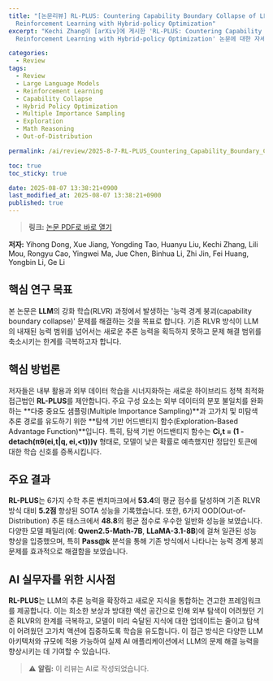 ```yaml
---
title: "[논문리뷰] RL-PLUS: Countering Capability Boundary Collapse of LLMs in
  Reinforcement Learning with Hybrid-policy Optimization"
excerpt: "Kechi Zhang이 [arXiv]에 게시한 'RL-PLUS: Countering Capability Boundary Collapse of LLMs in
  Reinforcement Learning with Hybrid-policy Optimization' 논문에 대한 자세한 리뷰입니다."

categories:
  - Review
tags:
  - Review
  - Large Language Models
  - Reinforcement Learning
  - Capability Collapse
  - Hybrid Policy Optimization
  - Multiple Importance Sampling
  - Exploration
  - Math Reasoning
  - Out-of-Distribution

permalink: /ai/review/2025-8-7-RL-PLUS_Countering_Capability_Boundary_Collapse_of_LLMs_in_Reinforcement_Learning_with_Hybrid-policy_Optimization/

toc: true
toc_sticky: true

date: 2025-08-07 13:38:21+0900
last_modified_at: 2025-08-07 13:38:21+0900
published: true
---
```

> **링크:** [논문 PDF로 바로 열기](https://arxiv.org/abs/2508.00222)

**저자:** Yihong Dong, Xue Jiang, Yongding Tao, Huanyu Liu, Kechi Zhang, Lili Mou, Rongyu Cao, Yingwei Ma, Jue Chen, Binhua Li, Zhi Jin, Fei Huang, Yongbin Li, Ge Li



## 핵심 연구 목표
본 논문은 **LLM**의 강화 학습(RLVR) 과정에서 발생하는 '능력 경계 붕괴(capability boundary collapse)' 문제를 해결하는 것을 목표로 합니다. 기존 RLVR 방식이 LLM의 내재된 능력 범위를 넘어서는 새로운 추론 능력을 획득하지 못하고 문제 해결 범위를 축소시키는 한계를 극복하고자 합니다.

## 핵심 방법론
저자들은 내부 활용과 외부 데이터 학습을 시너지화하는 새로운 하이브리드 정책 최적화 접근법인 **RL-PLUS**를 제안합니다. 주요 구성 요소는 외부 데이터의 분포 불일치를 완화하는 **다중 중요도 샘플링(Multiple Importance Sampling)**과 고가치 및 미탐색 추론 경로를 유도하기 위한 **탐색 기반 어드밴티지 함수(Exploration-Based Advantage Function)**입니다. 특히, 탐색 기반 어드밴티지 함수는 **Ci,t = (1 - detach(πθ(ei,t|q, ei,<t)))γ** 형태로, 모델이 낮은 확률로 예측했지만 정답인 토큰에 대한 학습 신호를 증폭시킵니다.

## 주요 결과
**RL-PLUS**는 6가지 수학 추론 벤치마크에서 **53.4**의 평균 점수를 달성하며 기존 RLVR 방식 대비 **5.2점** 향상된 SOTA 성능을 기록했습니다. 또한, 6가지 OOD(Out-of-Distribution) 추론 태스크에서 **48.8**의 평균 점수로 우수한 일반화 성능을 보였습니다. 다양한 모델 패밀리(예: **Qwen2.5-Math-7B**, **LLaMA-3.1-8B**)에 걸쳐 일관된 성능 향상을 입증했으며, 특히 **Pass@k** 분석을 통해 기존 방식에서 나타나는 능력 경계 붕괴 문제를 효과적으로 해결함을 보였습니다.

## AI 실무자를 위한 시사점
**RL-PLUS**는 LLM의 추론 능력을 확장하고 새로운 지식을 통합하는 견고한 프레임워크를 제공합니다. 이는 희소한 보상과 방대한 액션 공간으로 인해 외부 탐색이 어려웠던 기존 RLVR의 한계를 극복하고, 모델이 미리 숙달된 지식에 대한 업데이트는 줄이고 탐색이 어려웠던 고가치 액션에 집중하도록 학습을 유도합니다. 이 접근 방식은 다양한 LLM 아키텍처와 규모에 적용 가능하여 실제 AI 애플리케이션에서 LLM의 문제 해결 능력을 향상시키는 데 기여할 수 있습니다.

> ⚠️ **알림:** 이 리뷰는 AI로 작성되었습니다.